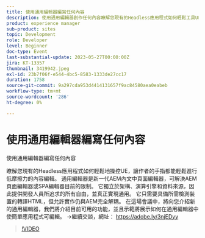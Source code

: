 ```yaml
---
title: 使用通用編輯器編寫任何內容
description: 使用通用編輯器創作任何內容瞭解您現有的Headless應用程式如何輕鬆工具UE，將低摩擦的內容編輯呈現在作者的指尖。 通用編輯器是新一代AEM內文中頁面編輯器，可解決AEM頁面編輯器或SPA編輯器目前的限制。 它獨立於架構、演算引擎和資料來源，因此提供開發人員所追求的所有自由，並真正實現通用。 它只需要具備所需檢測裝置的轉譯HTML，但允許實作仍與AEM完全解耦。 在這場會議中，將向您介紹新的通用編輯器，我們將介紹目前可用的功能，並且示範將展示如何在通用編輯器中使簡單應用程式可編輯。
product: experience manager
sub-product: sites
topic: Development
role: Developer
level: Beginner
doc-type: Event
last-substantial-update: 2023-05-27T00:00:00Z
jira: KT-13357
thumbnail: 3419942.jpeg
exl-id: 23b7f06f-e544-4bc5-8583-1333de27cc17
duration: 1758
source-git-commit: 9a297cda953d4414131657f9ac84580aea0eabeb
workflow-type: tm+mt
source-wordcount: '286'
ht-degree: 0%

---
```


# 使用通用編輯器編寫任何內容

使用通用編輯器編寫任何內容

瞭解您現有的Headless應用程式如何輕鬆地操控UE，讓作者的手指都能輕鬆進行低摩擦力的內容編輯。 通用編輯器是新一代AEM內文中頁面編輯器，可解決AEM頁面編輯器或SPA編輯器目前的限制。 它獨立於架構、演算引擎和資料來源，因此提供開發人員所追求的所有自由，並真正實現通用。 它只需要具備所需檢測裝置的轉譯HTML，但允許實作仍與AEM完全解耦。 在這場會議中，將向您介紹新的通用編輯器，我們將介紹目前可用的功能，並且示範將展示如何在通用編輯器中使簡單應用程式可編輯。 →繼續交談，網址： https://adobe.ly/3njEDyy

>[!VIDEO](https://video.tv.adobe.com/v/3419942/?learn=on)
